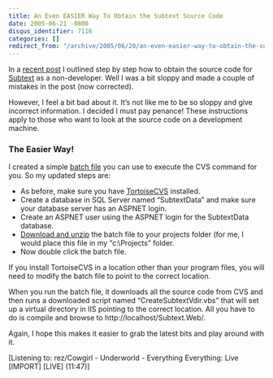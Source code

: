 ```yaml
---
title: An Even EASIER Way To Obtain the Subtext Source Code
date: 2005-06-21 -0800
disqus_identifier: 7116
categories: []
redirect_from: "/archive/2005/06/20/an-even-easier-way-to-obtain-the-subtext-source-code.aspx/"
---
```


In a [recent post](https://haacked.com/archive/2005/06/18/5155.aspx) I
outlined step by step how to obtain the source code for
[Subtext](https://sourceforge.net/projects/subtext/) as a non-developer.
Well I was a bit sloppy and made a couple of mistakes in the post (now
corrected).

However, I feel a bit bad about it. It’s not like me to be so sloppy and
give incorrect information. I decided I must pay penance! These
instructions apply to those who want to look at the source code on a
development machine.

### The Easier Way!

I created a simple [batch file](/code/GetSubtext.zip) you can use to
execute the CVS command for you. So my updated steps are:

-   As before, make sure you have
    [TortoiseCVS](http://www.tortoisecvs.org/) installed.
-   Create a database in SQL Server named “SubtextData” and make sure
    your database server has an ASPNET login.
-   Create an ASPNET user using the ASPNET login for the SubtextData
    database.
-   [Download and unzip](/code/GetSubtext.zip) the batch file to your
    projects folder (for me, I would place this file in my
    “c:\\Projects” folder.
-   Now double click the batch file.

If you install TortoiseCVS in a location other than your program files,
you will need to modify the batch file to point to the correct location.

When you run the batch file, it downloads all the source code from CVS
and then runs a downloaded script named “CreateSubtextVdir.vbs” that
will set up a virtual directory in IIS pointing to the correct location.
All you have to do is compile and browse to
http://localhost/Subtext.Web/.

Again, I hope this makes it easier to grab the latest bits and play
around with it.

[Listening to: rez/Cowgirl - Underworld - Everything Everything: Live
[IMPORT] [LIVE] (11:47)]

